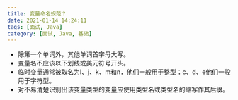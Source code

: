 ```yaml
---
title: 变量命名规范？
date: 2021-01-14 14:24:11
tags: [面试, Java]
category: [面试, Java, 基础]
---
```


* 除第一个单词外，其他单词首字母大写。
* 变量名不应该以下划线或美元符号开头。
* 临时变量通常被取名为I、j、k、m和n，他们一般用于整型；c、d、e他们一般用于字符型。
* 对不易清楚识别出该变量类型的变量应使用类型名或类型名的缩写作其后缀。

